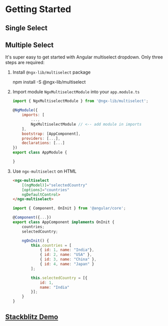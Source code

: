 # Getting Started

## Single Select

<ms-single-select></ms-single-select>

## Multiple Select

<ms-model-driven></ms-model-driven>

It's super easy to get started with Angular multiselect dropdown. Only three steps are required:

1.  Install `@ngx-lib/multiselect` package

    <code-example language="sh" class="code-shell">
    npm install -S @ngx-lib/multiselect
    </code-example>

2.  Import module `NgxMultiselectModule` into your `app.module.ts`
    ```js
    import { NgxMultiselectModule } from '@ngx-lib/multiselect';

    @NgModule({
        imports: [
            ...,
            NgxMultiselectModule // <-- add module in imports
        ],
        bootstrap: [AppComponent],
        providers: [...],
        declarations: [...]
    })
    export class AppModule {

    }
    ```


3.  Use `ngx-multiselect` on HTML

    ```html
    <ngx-multiselect
        [(ngModel)]="selectedCountry"
        [options]="countries"
        ngDefaultControl>
    </ngx-multiselect>
    ```

    ```js
    import { Component, OnInit } from '@angular/core';

    @Component({...})
    export class AppComponent implements OnInit {
        countries;
        selectedCountry;

        ngOnInit() {
            this.countries = [
                { id: 1, name: "India"},
                { id: 2, name: "USA" },
                { id: 3, name: "China" },
                { id: 4, name: "Japan" }
            ];

            this.selectedCountry = [{
                id: 1,
                name: "India"
            }];
        }
    }
    ```

## [**Stackblitz Demo**](https://stackblitz.com/edit/ngx-multilselect)
